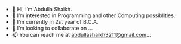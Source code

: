 - 👋 Hi, I’m Abdulla Shaikh.
- 👀 I’m interested in Programming and other Computing possiblities.
- 🌱 I’m currently in 2st year of B.C.A.
- 💞️ I’m looking to collaborate on ...
- 📫 You can reach me at abdullashaikh3211@gmail.com...

<!---
abdsha777/abdsha777 is a ✨ special ✨ repository because its `README.md` (this file) appears on your GitHub profile.
You can click the Preview link to take a look at your changes.
--->
